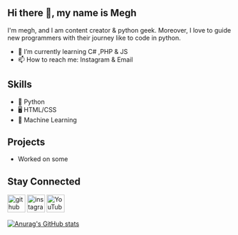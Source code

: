 ## Hi there 👋, my name is Megh

I'm megh, and I am content creator & python geek. Moreover, I love to guide new programmers with their journey like to code in python.

- 🌱 I’m currently learning C# ,PHP & JS 
- 📫 How to reach me: Instagram & Email 

## Skills
- 🐍 Python
- 🖥️ HTML/CSS
- 🤖 Machine Learning

## Projects
- Worked on some 

## Stay Connected
[<img src='https://cdn.jsdelivr.net/npm/simple-icons@3.0.1/icons/github.svg' alt='github' height='40'>](https://github.com/Meghpatel11)  [<img src='https://cdn.jsdelivr.net/npm/simple-icons@3.0.1/icons/instagram.svg' alt='instagram' height='40'>](https://www.instagram.com/_ace.python_/)  [<img src='https://cdn.jsdelivr.net/npm/simple-icons@3.0.1/icons/youtube.svg' alt='YouTube' height='40'>](https://youtube.com/channel/UCskSK0XiJEeQwW_Ghq0Kv-Q)  


[![Anurag's GitHub stats](https://github-readme-stats.vercel.app/api?username=Meghpatel11)](https://github.com/Meghpatel11/github-readme-stats)

